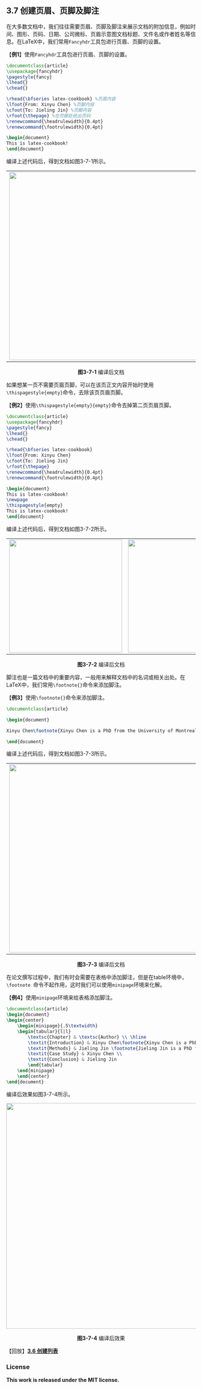 ## 3.7 创建页眉、页脚及脚注

在大多数文档中，我们往往需要页眉、页脚及脚注来展示文档的附加信息，例如时间、图形、页码、日期、公司微标、页眉示意图文档标题、文件名或作者姓名等信息。在LaTeX中，我们常用`Fancyhdr`工具包进行页眉、页脚的设置。

【**例1**】使用`Fancyhdr`工具包进行页眉、页脚的设置。

```tex
\documentclass{article}
\usepackage{fancyhdr}
\pagestyle{fancy}
\lhead{}
\chead{}

\rhead{\bfseries latex-cookbook} %页眉内容
\lfoot{From: Xinyu Chen} %页脚内容
\cfoot{To: Jieling Jin} %页脚内容
\rfoot{\thepage} %在页脚处给出页码
\renewcommand{\headrulewidth}{0.4pt}
\renewcommand{\footrulewidth}{0.4pt}

\begin{document}
This is latex-cookbook!
\end{document}
```

编译上述代码后，得到文档如图3-7-1所示。

<p align="center">
<table>
<tr>
<td><img align="middle" src="docs/latex/chapter-3/graphics/example3_7_1_1.png" width="500"></td>
</tr>
</table>
</p>

<center><b>图3-7-1</b> 编译后文档</center>

如果想某一页不需要页眉页脚，可以在该页正文内容开始时使用`\thispagestyle{empty}`命令，去除该页页眉页脚。

【**例2**】使用`\thispagestyle{empty}{empty}`命令去掉第二页页眉页脚。

```tex
\documentclass{article}
\usepackage{fancyhdr}
\pagestyle{fancy}
\lhead{}
\chead{}

\rhead{\bfseries latex-cookbook}
\lfoot{From: Xinyu Chen}
\cfoot{To: Jieling Jin}
\rfoot{\thepage}
\renewcommand{\headrulewidth}{0.4pt}
\renewcommand{\footrulewidth}{0.4pt}

\begin{document}
This is latex-cookbook!
\newpage
\thispagestyle{empty}
This is latex-cookbook!
\end{document}
```
编译上述代码后，得到文档如图3-7-2所示。

<p align="center">
<table>
<tr>
<td><img align="middle" src="docs/latex/chapter-3/graphics/example3_7_2_1.png" width="300"></td>
<td><img align="middle" src="docs/latex/chapter-3/graphics/example3_7_2_2.png" width="300"></td>
</tr>
</table>
</p>

<center><b>图3-7-2</b> 编译后文档</center>

脚注也是一篇文档中的重要内容，一般用来解释文档中的名词或相关出处。在LaTeX中，我们常用`\footnote{}`命令来添加脚注。

【**例3**】使用`\footnote{}`命令来添加脚注。

```tex
\documentclass{article}

\begin{document}

Xinyu Chen\footnote{Xinyu Chen is a PhD from the University of Montreal.} and Jieling Jin\footnote{Jieling Jin is a PhD from the Central South University.} are the two authors of latex-cookbook.

\end{document}
```

编译上述代码后，得到文档如图3-7-3所示。

<p align="center">
<table>
<tr>
<td><img align="middle" src="docs/latex/chapter-3/graphics/example3_7_3.png" width="500"></td>
</tr>
</table>
</p>

<center><b>图3-7-3</b> 编译后文档</center>

在论文撰写过程中，我们有时会需要在表格中添加脚注，但是在table环境中，`\footnote `命令不起作用，这时我们可以使用`minipage`环境来化解。

【**例4**】使用`minipage`环境来给表格添加脚注。

```tex
\documentclass{article}
\begin{document}
\begin{center}
    \begin{minipage}{.5\textwidth}
    \begin{tabular}{l|l}
        \textsc{Chapter} & \textsc{Author} \\ \hline
        \textit{Introduction} & Xinyu Chen\footnote{Xinyu Chen is a PhD from the University of Montreal.}  \\
        \textit{Methods} & Jieling Jin \footnote{Jieling Jin is a PhD from the Central South University.} \\
        \textit{Case Study} & Xinyu Chen \\
        \textit{Conclusion} & Jieling Jin
        \end{tabular}
    \end{minipage}
    \end{center}
\end{document}
```

编译后效果如图3-7-4所示。

<p align="center">
<img align="middle" src="docs/latex/chapter-3/graphics/example3_7_4.png" width="600" />
</p>

<center><b>图3-7-4</b> 编译后效果</center>

【回放】[**3.6 创建列表**](https://nbviewer.jupyter.org/github/xinychen/latex-cookbook/blob/main/chapter-3/section6.ipynb)

### License

<div class="alert alert-block alert-danger">
<b>This work is released under the MIT license.</b>
</div>
